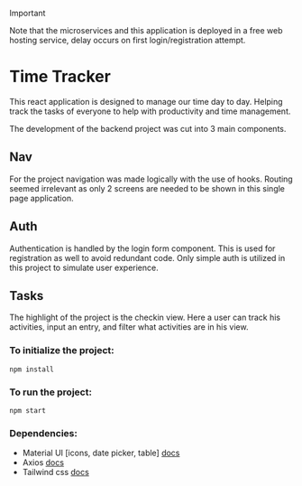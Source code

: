 > [!IMPORTANT] 
> Note that the microservices and this application is deployed in a free web hosting service, delay occurs on first login/registration attempt.

# Time Tracker

This react application is designed to manage our time day to day. Helping track the tasks of everyone to help with productivity and time management.  

The development of the backend project was cut into 3 main components.

## Nav

For the project navigation was made logically with the use of hooks. Routing seemed irrelevant as only 2 screens are needed to be shown in this single page application.

## Auth

Authentication is handled by the login form component. This is used for registration as well to avoid redundant code. Only simple auth is utilized in this project to simulate user experience.


## Tasks
The highlight of the project is the checkin view. Here a user can track his activities, input an entry, and filter what activities are in his view.

### To initialize the project:

```
npm install
```

### To run the project:

```
npm start
```

### Dependencies:
* Material UI [icons, date picker, table] [docs](https://mui.com/material-ui/getting-started/)
* Axios [docs](https://axios-http.com/docs/intro)
* Tailwind css [docs](https://tailwindcss.com/)
